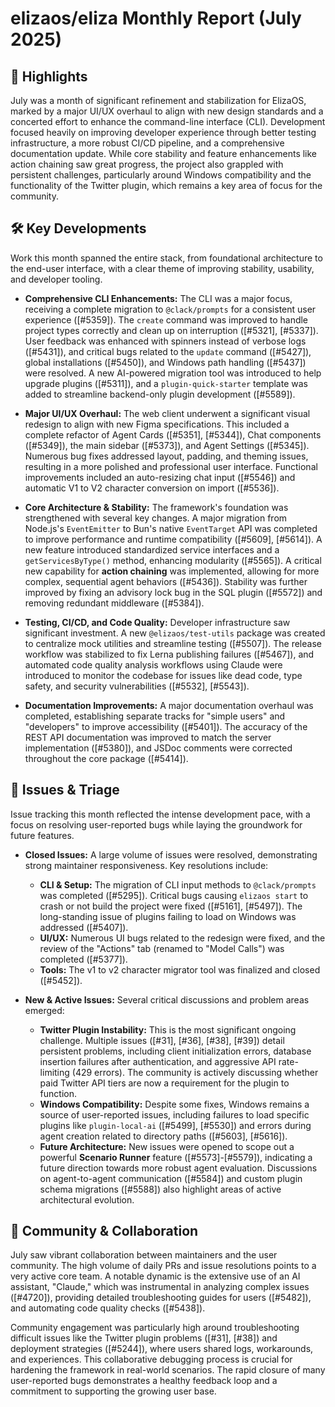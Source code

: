 # elizaos/eliza Monthly Report (July 2025)

## 🚀 Highlights
July was a month of significant refinement and stabilization for ElizaOS, marked by a major UI/UX overhaul to align with new design standards and a concerted effort to enhance the command-line interface (CLI). Development focused heavily on improving developer experience through better testing infrastructure, a more robust CI/CD pipeline, and a comprehensive documentation update. While core stability and feature enhancements like action chaining saw great progress, the project also grappled with persistent challenges, particularly around Windows compatibility and the functionality of the Twitter plugin, which remains a key area of focus for the community.

## 🛠️ Key Developments
Work this month spanned the entire stack, from foundational architecture to the end-user interface, with a clear theme of improving stability, usability, and developer tooling.

-   **Comprehensive CLI Enhancements:** The CLI was a major focus, receiving a complete migration to `@clack/prompts` for a consistent user experience ([#5359]). The `create` command was improved to handle project types correctly and clean up on interruption ([#5321], [#5337]). User feedback was enhanced with spinners instead of verbose logs ([#5431]), and critical bugs related to the `update` command ([#5427]), global installations ([#5450]), and Windows path handling ([#5437]) were resolved. A new AI-powered migration tool was introduced to help upgrade plugins ([#5311]), and a `plugin-quick-starter` template was added to streamline backend-only plugin development ([#5589]).

-   **Major UI/UX Overhaul:** The web client underwent a significant visual redesign to align with new Figma specifications. This included a complete refactor of Agent Cards ([#5351], [#5344]), Chat components ([#5349]), the main sidebar ([#5373]), and Agent Settings ([#5345]). Numerous bug fixes addressed layout, padding, and theming issues, resulting in a more polished and professional user interface. Functional improvements included an auto-resizing chat input ([#5546]) and automatic V1 to V2 character conversion on import ([#5536]).

-   **Core Architecture & Stability:** The framework's foundation was strengthened with several key changes. A major migration from Node.js's `EventEmitter` to Bun's native `EventTarget` API was completed to improve performance and runtime compatibility ([#5609], [#5614]). A new feature introduced standardized service interfaces and a `getServicesByType()` method, enhancing modularity ([#5565]). A critical new capability for **action chaining** was implemented, allowing for more complex, sequential agent behaviors ([#5436]). Stability was further improved by fixing an advisory lock bug in the SQL plugin ([#5572]) and removing redundant middleware ([#5384]).

-   **Testing, CI/CD, and Code Quality:** Developer infrastructure saw significant investment. A new `@elizaos/test-utils` package was created to centralize mock utilities and streamline testing ([#5507]). The release workflow was stabilized to fix Lerna publishing failures ([#5467]), and automated code quality analysis workflows using Claude were introduced to monitor the codebase for issues like dead code, type safety, and security vulnerabilities ([#5532], [#5543]).

-   **Documentation Improvements:** A major documentation overhaul was completed, establishing separate tracks for "simple users" and "developers" to improve accessibility ([#5401]). The accuracy of the REST API documentation was improved to match the server implementation ([#5380]), and JSDoc comments were corrected throughout the core package ([#5414]).

## 🐛 Issues & Triage
Issue tracking this month reflected the intense development pace, with a focus on resolving user-reported bugs while laying the groundwork for future features.

-   **Closed Issues:** A large volume of issues were resolved, demonstrating strong maintainer responsiveness. Key resolutions include:
    -   **CLI & Setup:** The migration of CLI input methods to `@clack/prompts` was completed ([#5295]). Critical bugs causing `elizaos start` to crash or not build the project were fixed ([#5161], [#5497]). The long-standing issue of plugins failing to load on Windows was addressed ([#5407]).
    -   **UI/UX:** Numerous UI bugs related to the redesign were fixed, and the review of the "Actions" tab (renamed to "Model Calls") was completed ([#5377]).
    -   **Tools:** The v1 to v2 character migrator tool was finalized and closed ([#5452]).

-   **New & Active Issues:** Several critical discussions and problem areas emerged:
    -   **Twitter Plugin Instability:** This is the most significant ongoing challenge. Multiple issues ([#31], [#36], [#38], [#39]) detail persistent problems, including client initialization errors, database insertion failures after authentication, and aggressive API rate-limiting (429 errors). The community is actively discussing whether paid Twitter API tiers are now a requirement for the plugin to function.
    -   **Windows Compatibility:** Despite some fixes, Windows remains a source of user-reported issues, including failures to load specific plugins like `plugin-local-ai` ([#5499], [#5530]) and errors during agent creation related to directory paths ([#5603], [#5616]).
    -   **Future Architecture:** New issues were opened to scope out a powerful **Scenario Runner** feature ([#5573]-[#5579]), indicating a future direction towards more robust agent evaluation. Discussions on agent-to-agent communication ([#5584]) and custom plugin schema migrations ([#5588]) also highlight areas of active architectural evolution.

## 💬 Community & Collaboration
July saw vibrant collaboration between maintainers and the user community. The high volume of daily PRs and issue resolutions points to a very active core team. A notable dynamic is the extensive use of an AI assistant, "Claude," which was instrumental in analyzing complex issues ([#4720]), providing detailed troubleshooting guides for users ([#5482]), and automating code quality checks ([#5438]).

Community engagement was particularly high around troubleshooting difficult issues like the Twitter plugin problems ([#31], [#38]) and deployment strategies ([#5244]), where users shared logs, workarounds, and experiences. This collaborative debugging process is crucial for hardening the framework in real-world scenarios. The rapid closure of many user-reported bugs demonstrates a healthy feedback loop and a commitment to supporting the growing user base.